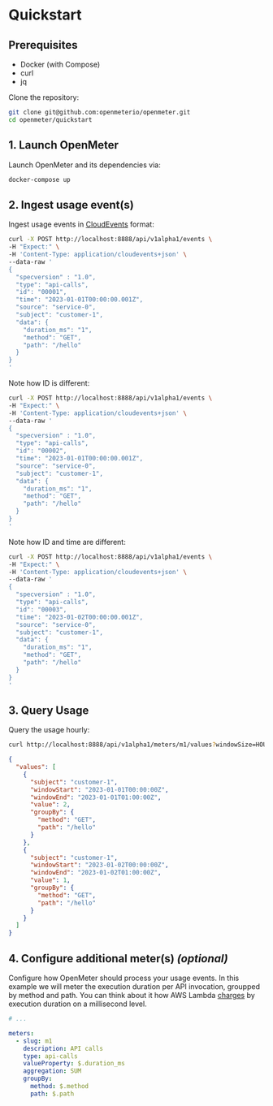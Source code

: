 # Quickstart

## Prerequisites

- Docker (with Compose)
- curl
- jq

Clone the repository:

```sh
git clone git@github.com:openmeterio/openmeter.git
cd openmeter/quickstart
```

## 1. Launch OpenMeter

Launch OpenMeter and its dependencies via:

```sh
docker-compose up
```

## 2. Ingest usage event(s)

Ingest usage events in [CloudEvents](https://cloudevents.io/) format:

```sh
curl -X POST http://localhost:8888/api/v1alpha1/events \
-H "Expect:" \
-H 'Content-Type: application/cloudevents+json' \
--data-raw '
{
  "specversion" : "1.0",
  "type": "api-calls",
  "id": "00001",
  "time": "2023-01-01T00:00:00.001Z",
  "source": "service-0",
  "subject": "customer-1",
  "data": {
    "duration_ms": "1",
    "method": "GET",
    "path": "/hello"
  }
}
'
```

Note how ID is different:

```sh
curl -X POST http://localhost:8888/api/v1alpha1/events \
-H "Expect:" \
-H 'Content-Type: application/cloudevents+json' \
--data-raw '
{
  "specversion" : "1.0",
  "type": "api-calls",
  "id": "00002",
  "time": "2023-01-01T00:00:00.001Z",
  "source": "service-0",
  "subject": "customer-1",
  "data": {
    "duration_ms": "1",
    "method": "GET",
    "path": "/hello"
  }
}
'
```

Note how ID and time are different:

```sh
curl -X POST http://localhost:8888/api/v1alpha1/events \
-H "Expect:" \
-H 'Content-Type: application/cloudevents+json' \
--data-raw '
{
  "specversion" : "1.0",
  "type": "api-calls",
  "id": "00003",
  "time": "2023-01-02T00:00:00.001Z",
  "source": "service-0",
  "subject": "customer-1",
  "data": {
    "duration_ms": "1",
    "method": "GET",
    "path": "/hello"
  }
}
'
```

## 3. Query Usage

Query the usage hourly:

```sh
curl http://localhost:8888/api/v1alpha1/meters/m1/values?windowSize=HOUR | jq
```

```json
{
  "values": [
    {
      "subject": "customer-1",
      "windowStart": "2023-01-01T00:00:00Z",
      "windowEnd": "2023-01-01T01:00:00Z",
      "value": 2,
      "groupBy": {
        "method": "GET",
        "path": "/hello"
      }
    },
    {
      "subject": "customer-1",
      "windowStart": "2023-01-02T00:00:00Z",
      "windowEnd": "2023-01-02T01:00:00Z",
      "value": 1,
      "groupBy": {
        "method": "GET",
        "path": "/hello"
      }
    }
  ]
}
```

## 4. Configure additional meter(s) _(optional)_

Configure how OpenMeter should process your usage events.
In this example we will meter the execution duration per API invocation, groupped by method and path.
You can think about it how AWS Lambda [charges](https://aws.amazon.com/lambda/pricing/) by execution duration on a millisecond level.

```yaml
# ...

meters:
  - slug: m1
    description: API calls
    type: api-calls
    valueProperty: $.duration_ms
    aggregation: SUM
    groupBy:
      method: $.method
      path: $.path
```
